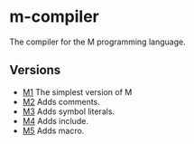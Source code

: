 # m-compiler

The compiler for the M programming language.

## Versions

- [M1](m1) The simplest version of M
- [M2](m2) Adds comments.
- [M3](m3) Adds symbol literals.
- [M4](m4) Adds include.
- [M5](m5) Adds macro.
